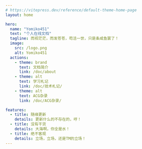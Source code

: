 ```yaml
---
# https://vitepress.dev/reference/default-theme-home-page
layout: home

hero:
  name: "Yomiko451"
  text: "个人在线文档"
  tagline: 而视茫茫，而发苍苍，苟活一世，只是条咸鱼罢了！
  image:
    src: /logo.png
    alt: Yomiko451
  actions:
    - theme: brand
      text: 文档简介
      link: /doc/about
    - theme: alt
      text: 学习札记
      link: /doc/技术札记/
    - theme: alt
      text: ACG杂录
      link: /doc/ACG杂录/

features:
  - title: 随缘更新
    details: 更新什么的不存在的，哼！
  - title: 没有干货
    details: 大海啊，你全是水！
  - title: 绝不客观
    details: 立场，立场，还是TM的立场！
---
```


